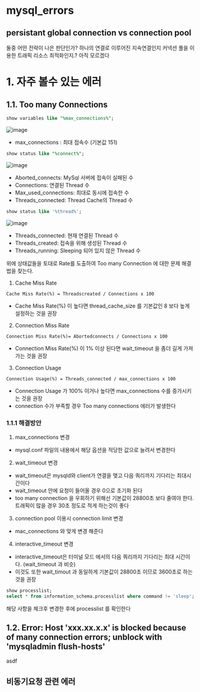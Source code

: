 # mysql_errors

## persistant global connection vs connection pool
둘중 어떤 전략이 나은 판단인가? 
하나의 연결로 이루어진 지속연결인지 커넥션 풀을 이용한 트래픽 리소스 최적화인지.? 
아직 모르겠다

# 1. 자주 볼수 있는 에러
## 1.1. Too many Connections

```sql
show variables like "%max_connections%";
```
![image](https://user-images.githubusercontent.com/41939976/218401943-6e4ff942-64b2-4699-9950-94a929710ecc.png)
- max_connections : 최대 접속수 (기본값 151)

```sql
show status like "%connect%";
```
![image](https://user-images.githubusercontent.com/41939976/218405817-4ae100a4-dfa0-4b3d-8d67-f03cae92fe0a.png)
- Aborted_connects: MySql 서버에 접속이 실패된 수
- Connections: 연결된 Thread 수
- Max_used_connections: 최대로 동시에 접속한 수
- Threads_connected: Thread Cache의 Thread 수

```sql
show status like '%thread%';
```
![image](https://user-images.githubusercontent.com/41939976/218406185-24f2544f-8ff2-4f15-b9ad-9c12b1b30b19.png)
- Threads_connected: 현재 연결된 Thread 수
- Threads_created: 접속을 위해 생성된 Thread 수
- Threads_running: Sleeping 되어 있지 않은 Thread 수

위에 상태값들을 토대로 Rate를 도출하여 Too many Connection 에 대한 문제 해결법을 찾는다.

1. Cache Miss Rate
```
Cache Miss Rate(%) = Threadscreated / Connections x 100
```
- Cache Miss Rate(%) 이 높다면 thread_cache_size 를 기본값인 8 보다 높게 설정하는 것을 권장
2. Connection Miss Rate
```
Connection Miss Rate(%)= Abortedconnects / Connections x 100
```
- Connection Miss Rate(%) 이 1% 이상 된다면 wait_timeout 을 좀더 길게 가져가는 것을 권장
3. Connection Usage
```
Connection Usage(%) = Threads_connected / max_connections x 100
```
- Connection Usage 가 100% 이거나 높다면 max_connections 수를 증가시키는 것을 권장
- connection 수가 부족할 경우 Too many connections 에러가 발생한다

### 1.1.1 해결방안
1. max_connections 변경
- mysql.conf 파일의 내용에서 해당 옵션을 적당한 값으로 늘려서 변경한다
2. wait_timeout 변경
- wait_timeout은 mysqld와 client가 연결을 맺고 다음 쿼리까지 기다리는 최대시간이다
- wait_timeout 안에 요청이 들어올 경우 0으로 초기화 된다
- too many connection 을 우회하기 위해선 기본값이 28800초 보다 줄여야 한다. 트래픽이 많을 경우 30초 정도로 적게 하는것이 좋다
3. connection pool 이용시 connection limit 변경
- mac_connections 와 맞게 변경 해준다
4. interactive_timeout 변경
- interactive_timeout은 터미널 모드 에서의 다음 쿼리까지 기다리는 최대 시간이다. (wait_timeout 과 비슷)
- 이것도 또한 wait_timout 과 동일하게 기본값이 28800초 이므로 3600초로 하는것을 권장

```sql
show processlist;
select * from information_schema.processlist where command != 'sleep';
```
해당 사항을 체크후 변경한 후에 processlist 를 확인한다

## 1.2. Error: Host 'xxx.xx.x.x' is blocked because of many connection errors; unblock with 'mysqladmin flush-hosts'
>
  asdf


## 비동기요청 관련 에러
